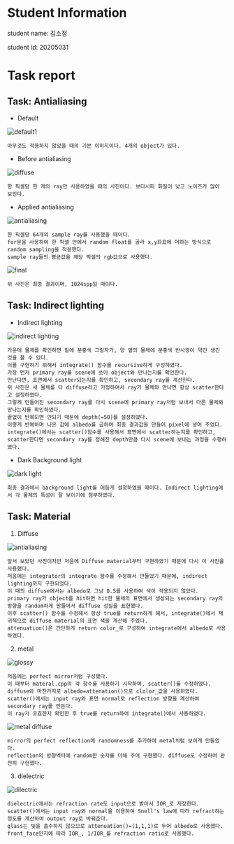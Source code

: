 
# Student Information

student name: 김소정

student id: 20205031

# Task report


## Task: Antialiasing

* Default

![default1](https://user-images.githubusercontent.com/78066907/172670650-53d1d2cb-7693-4a9a-996f-a2bc61568536.png)

	아무것도 적용하지 않았을 때의 기본 이미지이다. 4개의 object가 있다. 

* Before antialiasing

![diffuse](https://user-images.githubusercontent.com/78066907/172670782-c2fc78ba-17c7-4c94-9fae-063a0ff10191.png)

	한 픽셀당 한 개의 ray만 사용하였을 때의 사진이다. 보다시피 화질이 낮고 노이즈가 많아 보인다.

* Applied antialiasing

![antialiasing](https://user-images.githubusercontent.com/78066907/172671000-68ca4dcb-2710-4a42-9080-bb2ea25e0555.png)

	한 픽셀당 64개의 sample ray를 사용했을 때이다. 
	for문을 사용하여 한 픽셀 안에서 random float를 골라 x,y좌표에 더하는 방식으로 random sampling을 적용했다. 
	sample ray들의 평균값을 해당 픽셀의 rgb값으로 사용했다.
	
![final](https://user-images.githubusercontent.com/78066907/172687428-5963825d-2c68-4165-bf07-82153947b11e.png)

	위 사진은 최종 결과이며, 1024spp일 때이다.  

## Task: Indirect lighting

* Indirect lighting

![indirect lighting](https://user-images.githubusercontent.com/78066907/172676713-1c508215-2e5d-4794-81b7-30cdfd256b9c.png)

	가운데 물체를 확인하면 밑에 분홍색 그림자가, 양 옆의 물체에 분홍색 반사광이 약간 생긴 것을 볼 수 있다. 
	이를 구현하기 위해서 integrate() 함수를 recursive하게 구성하였다. 
	가장 먼저 primary ray를 scene에 쏘아 object와 만나는지를 확인한다. 
	만난다면, 표면에서 scatter되는지를 확인하고, secondary ray를 계산한다. 
	위 사진은 세 물체를 다 diffuse라고 가정하여서 ray가 물체와 만나면 항상 scatter한다고 설정하였다. 
	그렇게 만들어진 secondary ray를 다시 scene에 primary ray처럼 보내서 다른 물체와 만나는지를 확인하였다. 
	끝없이 반복되면 안되기 때문에 depth(=50)를 설정하였다. 
	이렇게 반복하며 나온 값에 albedo를 곱하여 최종 결과값을 만들어 pixel에 넣어 주었다. 
	integrate()에서는 scatter()함수를 사용해서 표면에서 scatter하는지를 확인하고, 
	scatter한다면 secondary ray를 정해진 depth만큼 다시 scene에 보내는 과정을 수행하였다. 


* Dark Background light

![dark light](https://user-images.githubusercontent.com/78066907/172677326-046f8586-3f38-4320-be66-9520e0158227.png)

	최종 결과에서 background light를 어둡게 설정하였을 때이다. Indirect lighting에서 각 물체의 특성이 잘 보이기에 첨부하였다. 


## Task: Material

1. Diffuse

![antialiasing](https://user-images.githubusercontent.com/78066907/172671000-68ca4dcb-2710-4a42-9080-bb2ea25e0555.png)

	앞서 보았던 사진이지만 처음에 Diffuse material부터 구현하였기 때문에 다시 이 사진을 사용했다. 
	처음에는 integrator의 integrate 함수를 수정해서 만들었기 때문에, indirect lighting까지 구현되었다. 
	이 때의 diffuse에서는 albedo로 그냥 0.5를 사용하여 색이 적용되지 않았다. 
	primary ray가 object를 hit하면 hit한 물체의 표면에서 생성되는 secondary ray의 방향을 random하게 만들어서 diffuse 성질을 표현했다. 
	이후 scatter() 함수를 수정해서 항상 true를 return하게 해서, integrate()에서 재귀적으로 diffuse material의 표면 색을 계산해 주었다. 
	attenuation()은 간단하게 return color_로 구성하여 integrate에서 albedo로 사용하였다. 

2. metal

![glossy](https://user-images.githubusercontent.com/78066907/172677231-4ad664ee-a677-4831-a774-2884c141fbd6.png)

	처음에는 perfect mirror처럼 구성했다. 
	이 때부터 materal.cpp의 각 함수를 사용하기 시작하여, scatter()를 수정하였다. 
	diffuse와 마찬가지로 albedo=attenation()으로 clolor_값을 사용하였다. 
	scatter()에서는 input ray와 표면 normal로 reflection 방향을 계산하여 secondary ray를 만든다.
	이 ray가 유효한지 확인한 후 true를 return하여 integrate()에서 사용하였다. 

![metal diffuse](https://user-images.githubusercontent.com/78066907/172676736-1808733e-2d02-4a42-8665-249d01ae73c1.png)

	mirror의 perfect reflection에 randomness를 추가하여 metal처럼 보이게 만들었다. 
	reflection의 방향벡터에 random한 숫자를 더해 주어 구현했다. diffuse도 수정하여 완전히 구현했다.

3. dielectric

![dilectric](https://user-images.githubusercontent.com/78066907/172676832-5564ba77-77d4-4589-9d61-ce38d663404f.png)

	dielectric에서는 refraction rate도 input으로 받아서 IOR_로 저장한다. 
	scatter()에서는 input ray와 normal을 이용하여 Snell's law에 따라 refract하는 정도를 계산하여 output ray로 바꿔준다. 
	glass는 빛을 흡수하지 않으므로 attenuation()=(1,1,1)로 두어 albedo로 사용했다. 
	front_face인지에 따라 IOR_, 1/IOR_를 refraction ratio로 사용했다. 

